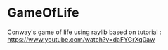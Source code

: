 # GameOfLife

Conway's game of life using raylib
based on tutorial : https://www.youtube.com/watch?v=daFYGrXq0aw
